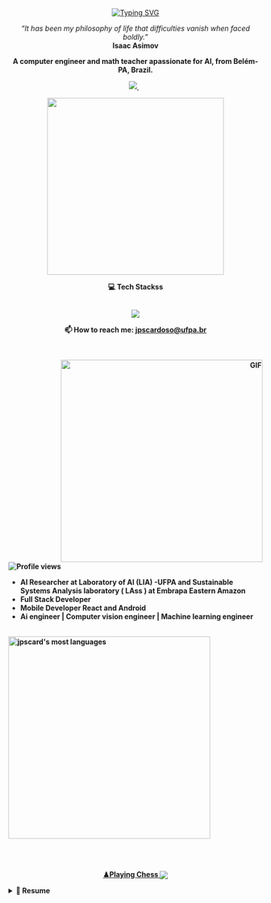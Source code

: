 <div align="center" >
   <a href="https://git.io/typing-svg"><img src="https://readme-typing-svg.demolab.com?font=Fira+Code&pause=1000&random=false&width=435&lines=Hello+There!+%F0%9F%91%8B+I'm+Joao,+welcome!" alt="Typing SVG" /></a>
</div> 

<p align="center">
   <i>“It has been my philosophy of life that difficulties vanish when faced boldly.”</i>
   <br/>
   <b>Isaac Asimov<b/>
</p>
<p align='center'>
  A computer engineer and math teacher apassionate for AI, from Belém-PA, Brazil.
</p>  
<p align='center'>
  <a href="https://www.linkedin.com/in/joao-paulo-cardoso//">
    <img src="https://img.shields.io/badge/linkedin-%230077B5.svg?&style=for-the-badge&logo=linkedin&logoColor=white" />
  </a>&nbsp;&nbsp;
</p>

<p align='center'>
  <a href="#"><img src="https://github-readme-stats.vercel.app/api?username=jpscard&show_icons=true&count_private=true&theme=dark" width="350"></a>
</p>

<p align='center'>
  💻 Tech Stackss<br/><br/>
 <p align="center">
  <a href="https://skillicons.dev">
    <img src="https://skillicons.dev/icons?i=linux,windows,git,kubernetes,docker,anaconda,androidstudio,aws,py,r,c,cpp,html,css,js,react,tailwind,git,github,markdown,java,discord,linux,matlab,tensorflow,pytorch,opencv,raspberrypi,arduino" />
  </a>
</p>


<p align='center'>
  📫 How to reach me: <a href='mailto:jpscardoso@ufpa.br'>jpscardoso@ufpa.br</a>
</p>

<br/>
<div align="right">
   <img align="right" width="400px" alt="GIF" src="https://github.com/jpscard/jpscard/blob/main/ai.gif"/>
</div>

<p align="left"> <img src="https://komarev.com/ghpvc/?username=jpscard&color=blue" alt="Profile views" /> </p>

 - AI Researcher at Laboratory of AI (LIA) -UFPA and Sustainable Systems Analysis laboratory ( LAss ) at Embrapa Eastern Amazon
 - Full Stack Developer
 - Mobile Developer React and Android
 - Ai engineer | Computer vision engineer | Machine learning engineer
<br><br>

<!--## 🛠 &nbsp;Tech Stack

![JavaScript](https://img.shields.io/badge/-JavaScript-05122A?style=flat&logo=javascript)&nbsp;
![Node.js](https://img.shields.io/badge/-Node.js-05122A?style=flat&logo=node.js)&nbsp;
![MongoDB](https://img.shields.io/badge/-MongoDB-05122A?style=flat&logo=mongodb)&nbsp;
![HTML](https://img.shields.io/badge/-HTML-05122A?style=flat&logo=HTML5)&nbsp;
![CSS](https://img.shields.io/badge/-CSS-05122A?style=flat&logo=CSS3&logoColor=1572B6)&nbsp;
![Tailwind](https://img.shields.io/badge/-Tailwind-05122A?style=flat&logo=tailwindcss)&nbsp;
![React](https://img.shields.io/badge/-React-05122A?style=flat&logo=react)&nbsp;
![Git](https://img.shields.io/badge/-Git-05122A?style=flat&logo=git)&nbsp;
![GitHub](https://img.shields.io/badge/-GitHub-05122A?style=flat&logo=github)&nbsp;
![Markdown](https://img.shields.io/badge/-Markdown-05122A?style=flat&logo=markdown)&nbsp;
![Visual Studio Code](https://img.shields.io/badge/-Visual%20Studio%20Code-05122A?style=flat&logo=visual-studio-code&logoColor=007ACC)&nbsp;

-->

<p align="left">
<img width="400em" src="https://github-readme-stats.vercel.app/api/top-langs/?username=ljpscard&layout=compact&theme=github_dark" alt="jpscard's most languages"/>
</p>

<br><br>

<p align='center'>
  <a href='https://www.chess.com/member/jpscard'>♟Playing Chess
<img align='center' src='https://img.shields.io/badge/dynamic/json?label=rating&query=%24.chess_rapid.last.rating&url=https%3A%2F%2Fapi.chess.com%2Fpub%2Fplayer%2Falexandresanlim%2Fstats'/></a>
  </p>



<details>
  <summary>📃 Resume</summary>


## Education

- 📖 **Master's Degree in Applied Computation**\
📆 2022 - 2024\
📍 **State University of Para** - Belém-Pará, Brazil.

- 📖 **Bachelor's Degree in Computer Engineering**\
📆 2013 - 2019\
📍 **Federal University of Para** - Belém-Pará, Brazil.

- 📖 **Licentiate Degree in Mathematics**\
📆 2009 - 2014\
📍 **State University of Para** - Belém-Pará, Brazil.

<!--## Experience

<img align="right" src="https://img.shields.io/badge/React_Native-20232A?logo=react&logoColor=61DAFB" />
<img align="right" src="https://img.shields.io/badge/TypeScript-007ACC?logo=typescript&logoColor=white" />


- 👨‍💻 **Cross Mobile Developer**\
📆 2023 - moment\
📍 **AB InBev** - Campinas/SP, Brazil

<img align="right" src="https://img.shields.io/badge/C Sharp-239120?logo=c-sharp&logoColor=white" />
<img align="right" src="https://img.shields.io/badge/Xamarin%20Forms-3498DB?logo=xamarin&logoColor=white" />

- 👨‍💻 **Cross Mobile Developer**\
📆 2021 - 2023\
📍 **Xp Inc** - São Paulo/SP, Brazil

<img align="right" src="https://img.shields.io/badge/C Sharp-239120?logo=c-sharp&logoColor=white" />
<img align="right" src="https://img.shields.io/badge/Xamarin%20Forms-3498DB?logo=xamarin&logoColor=white" />

- 👨‍💻 **Cross Mobile Developer**\
📆 2021 - oct/2021\
📍 **Avanade** - São Paulo/SP, Brazil

<img align="right" src="https://img.shields.io/badge/C Sharp-239120?logo=c-sharp&logoColor=white" />
<img align="right" src="https://img.shields.io/badge/Xamarin%20Forms-3498DB?logo=xamarin&logoColor=white" />



- 👨‍💻 **Cross Mobile Developer**\
📆 2021 - jun/2021\
📍 **Squadra Digital** - Belo Horizonte/MG, Brazil

<img align="right" src="https://img.shields.io/badge/Azure-0089D6?logo=microsoft-azure&logoColor=white" />
<img align="right" src="https://img.shields.io/badge/SQL%20Server-CC2927?logo=microsoft-sql-server&logoColor=white" />
<img align="right" src="https://img.shields.io/badge/Github-181717?logo=github&logoColor=white" />
<img align="right" src="https://img.shields.io/badge/C Sharp-239120?logo=c-sharp&logoColor=white" />
<img align="right" src="https://img.shields.io/badge/UWP-0089D6?logo=microsoft&logoColor=white" />
<img align="right" src="https://img.shields.io/badge/Xamarin%20Forms-3498DB?logo=xamarin&logoColor=white" />

- 👨‍💻 **CIO and Cross Mobile Developer**\
📆 2016 - 2021\
📍 **Infinitus Solutions** - Curitiba/PR, Brazil

<img align="right" src="https://img.shields.io/badge/SQL%20Server-CC2927?logo=microsoft-sql-server&logoColor=white" />
<img align="right" src="https://img.shields.io/badge/C Sharp-239120?logo=c-sharp&logoColor=white" />
<img align="right" src="https://img.shields.io/badge/html5-E34F26?logo=html5&logoColor=white" />
<img align="right" src="https://img.shields.io/badge/css3-1572B6?logo=css3&logoColor=white" />
<img align="right" src="https://img.shields.io/badge/bootstrap-563D7C?logo=bootstrap&logoColor=white" />

- 👨‍💻 **Systems Analyst and Front End Developer**\
📆 2015 - 2016\
📍 **Web Works** - Presidente Prudente/SP, Brazil

<img align="right" src="https://img.shields.io/badge/Windows-0078D6?logo=windows&logoColor=white" />
<img align="right" src="https://img.shields.io/badge/Microsoft%20Excel-217346?logo=microsoft-excel&logoColor=white" />
<img align="right" src="https://img.shields.io/badge/Microsoft%20Office-D83B01?logo=microsoft-office&logoColor=white" />
<img align="right" src="https://img.shields.io/badge/SAP-0FAAFF?logo=sap&logoColor=white" />


- 👨‍💻 **Office Assistant**\
📆 2011 - 2015\
📍 **Energisa** - Presidente Prudente/SP, Brazil

<!--## Skills

<img align="right" src="https://img.shields.io/badge/(My)SQL-4479A1?logo=mysql&logoColor=white" />
<img align="right" src="https://img.shields.io/badge/BASH-4EAA25?logo=gnu-bash&logoColor=white" />
<img align="right" src="https://img.shields.io/badge/PHP-777BB4?logo=php&logoColor=white" />
<img align="right" src="https://img.shields.io/badge/Go-00ADD8?logo=go&logoColor=white" />
<img align="right" src="https://img.shields.io/badge/Python-3776AB?logo=python&logoColor=white" />
<img align="right" src="https://img.shields.io/badge/C Sharp-239120?logo=c-sharp&logoColor=white" />
<img align="right" src="https://img.shields.io/badge/C++-00599C?logo=c%2B%2B&logoColor=white" />
<img align="right" src="https://img.shields.io/badge/C-A8B9CC?logo=c&logoColor=white" />

**Programming**

<img align="right" src="https://img.shields.io/badge/Arch-1793D1?logo=arch-linux&logoColor=white" />
<img align="right" src="https://img.shields.io/badge/Fedora-294172?logo=fedora&logoColor=white" />
<img align="right" src="https://img.shields.io/badge/Debian-A81D33?logo=debian&logoColor=white" />
<img align="right" src="https://img.shields.io/badge/Ubuntu-E95420?logo=ubuntu&logoColor=white" />
<img align="right" src="https://img.shields.io/badge/Windows-0078D6?logo=windows&logoColor=white" />

**Operating Systems**

<img align="right" src="https://img.shields.io/badge/English-B2-blue?logo=data:image/svg%2bxml;base64,PHN2ZyB4bWxucz0iaHR0cDovL3d3dy53My5vcmcvMjAwMC9zdmciIGlkPSJmbGFnLWljb24tY3NzLWdiLWVuZyIgdmlld0JveD0iMCAwIDY0MCA0ODAiPgogIDxwYXRoIGZpbGw9IiNmZmYiIGQ9Ik0wIDBoNjQwdjQ4MEgweiIvPgogIDxwYXRoIGZpbGw9IiNjZTExMjQiIGQ9Ik0yODEuNiAwaDc2Ljh2NDgwaC03Ni44eiIvPgogIDxwYXRoIGZpbGw9IiNjZTExMjQiIGQ9Ik0wIDIwMS42aDY0MHY3Ni44SDB6Ii8+Cjwvc3ZnPgo=" />
<img align="right" src="https://img.shields.io/badge/Italian-mother tongue-green?logo=data:image/svg%2bxml;base64,PHN2ZyB4bWxucz0iaHR0cDovL3d3dy53My5vcmcvMjAwMC9zdmciIGlkPSJmbGFnLWljb24tY3NzLWl0IiB2aWV3Qm94PSIwIDAgNjQwIDQ4MCI+DQogIDxnIGZpbGwtcnVsZT0iZXZlbm9kZCIgc3Ryb2tlLXdpZHRoPSIxcHQiPg0KICAgIDxwYXRoIGZpbGw9IiNmZmYiIGQ9Ik0wIDBoNjQwdjQ4MEgweiIvPg0KICAgIDxwYXRoIGZpbGw9IiMwMDkyNDYiIGQ9Ik0wIDBoMjEzLjN2NDgwSDB6Ii8+DQogICAgPHBhdGggZmlsbD0iI2NlMmIzNyIgZD0iTTQyNi43IDBINjQwdjQ4MEg0MjYuN3oiLz4NCiAgPC9nPg0KPC9zdmc+" />

-->

<!--</details>

<details>
  <summary>📦 Packages </summary>
  

| Name                 | A short summary                              | Install   | Downloads |
| -------------------- | -------------------------------------------- | --------- | --------- |
| [pix-dynamic-payload-generator.net](https://github.com/alexandresanlim/pix-dynamic-payload-generator.net) | Create dynamic payload for fast Brazil payment.  | [![Nuget](https://img.shields.io/nuget/v/pix-dynamic-payload-generator.net)](https://www.nuget.org/packages/pix-dynamic-payload-generator.net) | [![Nuget](https://img.shields.io/nuget/dt/pix-dynamic-payload-generator.net)](https://www.nuget.org/packages/pix-dynamic-payload-generator.net) |
| [pix-payload-generator.net](https://github.com/alexandresanlim/pix-payload-generator.net) | Create static payload for fast Brazil payment.  | [![Nuget](https://img.shields.io/nuget/v/pix-payload-generator.net)](https://www.nuget.org/packages/pix-payload-generator.net) | [![Nuget](https://img.shields.io/nuget/dt/pix-payload-generator.net)](https://www.nuget.org/packages/pix-payload-generator.net) |
| [Slack Exception Send](https://github.com/alexandresanlim/DotNet.Slack.ExceptionSend) | Send exceptions from applications to Slack.  | [![Nuget](https://img.shields.io/nuget/v/Slack.Exception.Send)](https://www.nuget.org/packages/Slack.Exception.Send) | [![Nuget](https://img.shields.io/nuget/dt/Slack.Exception.Send)](https://www.nuget.org/packages/Slack.Exception.Send) |
| [BrazilHolidays.Net](https://github.com/alexandresanlim/BrazilHolidays.Net)   | Work with Brazil holidays on applications.   | [![Nuget](https://img.shields.io/nuget/v/BrazilHolidays.Net)](https://www.nuget.org/packages/BrazilHolidays.Net) | [![Nuget](https://img.shields.io/nuget/dt/BrazilHolidays.Net)](https://www.nuget.org/packages/BrazilHolidays.Net) |

</details>

<details>
  <summary>📱 Mobile</summary>
  

| Name                 | A short summary                              | Stars   | Framework |
| -------------------- | -------------------------------------------- | --------- | --------- |
| [flutter-todo-list-chat-gpt](https://github.com/alexandresanlim/flutter-todo-list-chat-gpt) | ToDo list generator using Chat GPT.  | ![GitHub Repo stars](https://img.shields.io/github/stars/alexandresanlim/flutter-todo-list-chat-gpt) | ![Flutter](https://img.shields.io/badge/Flutter-02569B?logo=flutter&logoColor=white) |
| [xamarin-sample-gallery](https://github.com/alexandresanlim/xamarin-sample-gallery) | A list of small apps on Xamarin.  | ![GitHub Repo stars](https://img.shields.io/github/stars/alexandresanlim/xamarin-sample-gallery) | ![Xamarin](https://img.shields.io/badge/Xamarin-3498DB?logo=xamarin&logoColor=white) |


</details>


  


